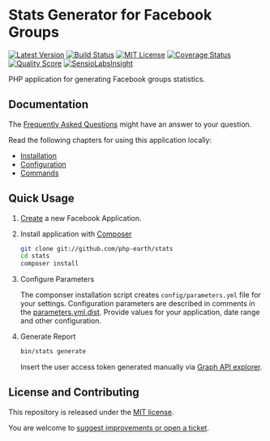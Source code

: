 # Stats Generator for Facebook Groups

[![Latest Version](https://img.shields.io/github/release/php-earth/stats.svg?style=flat-square)](https://github.com/php-earth/stats/releases)
[![Build Status](https://img.shields.io/travis/php-earth/stats/master.svg?style=flat-square)](https://travis-ci.org/php-earth/stats)
[![MIT License](https://img.shields.io/badge/license-MIT-brightgreen.svg?style=flat-square)](LICENSE)
[![Coverage Status](https://img.shields.io/scrutinizer/coverage/g/php-earth/stats.svg?style=flat-square)](https://scrutinizer-ci.com/g/php-earth/stats/code-structure)
[![Quality Score](https://img.shields.io/scrutinizer/g/php-earth/stats.svg?style=flat-square)](https://scrutinizer-ci.com/g/php-earth/stats)
[![SensioLabsInsight](https://insight.sensiolabs.com/projects/c317a2f5-1fbe-4d76-a93c-8f0d98e61ef6/mini.png)](https://insight.sensiolabs.com/projects/c317a2f5-1fbe-4d76-a93c-8f0d98e61ef6)

PHP application for generating Facebook groups statistics.


## Documentation

The [Frequently Asked Questions](docs/faq.md) might have an answer to your question.

Read the following chapters for using this application locally:

* [Installation](docs/installation.md)
* [Configuration](docs/configuration.md)
* [Commands](docs/commands.md)


## Quick Usage

1. [Create](https://developers.facebook.com/) a new Facebook Application.

2. Install application with [Composer](https://getcomposer.org/)

    ```bash
    git clone git://github.com/php-earth/stats
    cd stats
    composer install
    ```

3. Configure Parameters

    The componser installation script creates `config/parameters.yml` file
    for your settings. Configuration parameters are described in comments in the
    [parameters.yml.dist](config/parameters.yml.dist). Provide values for
    your application, date range and other configuration.

4. Generate Report

    ```bash
    bin/stats generate
    ```

    Insert the user access token generated manually via
    [Graph API explorer](https://developers.facebook.com/tools/explorer/).


## License and Contributing

This repository is released under the [MIT license](LICENSE).

You are welcome to [suggest improvements or open a ticket](CONTRIBUTING.md).
